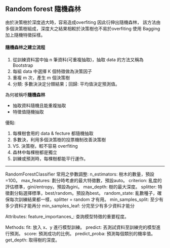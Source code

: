 ## Random forest 隨機森林
由於決策樹於深度過大時，容易造成overfiting
因此衍伸出隨機森林，
該方法由多個決策樹組成，深度大之結果相較於決策樹也不易於overfiting
使用 Bagging 加上隨機特徵採樣。

#### 隨機森林之建立流程

1. 從訓練資料當中抽 n 筆資料(可重複抽取)，抽取 data 的方法又稱為 Bootstrap
2. 每組 data 中選擇 K 個特徵做為決策因子
3. 重複 m 次，產生 m 個決策樹
4. 分類: 多數決決定分類結果；回歸: 平均值決定預測值。

為何被稱呼**隨機森林**
- 抽取資料隨機且能重複抽取
- 特徵值隨機抽取

優點:
1. 每棵樹會用的 data & fecture 都隨機抽取
2. 多數決，利用多個決策樹的投票機制改善決策樹
3. VS. 決策樹，較不容易 overfiting
4. 森林中每棵樹都是獨立
5. 訓練或預測時，每棵樹都能平行運作。

---
RandomForestClassifier 常用之參數調整:
n_estimators: 樹木的數量，預設=100。
max_features: 劃分時考慮的最大特徵數，預設auto。
criterion: 亂度的評估標準，gini/entropy。預設為gini。
max_depth: 樹的最大深度。
splitter: 特徵劃分點選擇標準，best/random。預設為best。
random_state: 亂數種子，確保每次訓練結果都一樣，splitter = random 才有用。
min_samples_split: 至少有多少資料才能再分
min_samples_leaf: 分完至少有多少資料才能分

Attributes:
feature_importances_: 查詢模型特徵的重要程度。

Methods:
fit: 放入 x、y 進行模型訓練。
predict: 丟測試資料至訓練完的模型進行預測。
score: 預測成功的比例。
predict_proba: 預測每個類別的機率值。
get_depth: 取得樹的深度。
